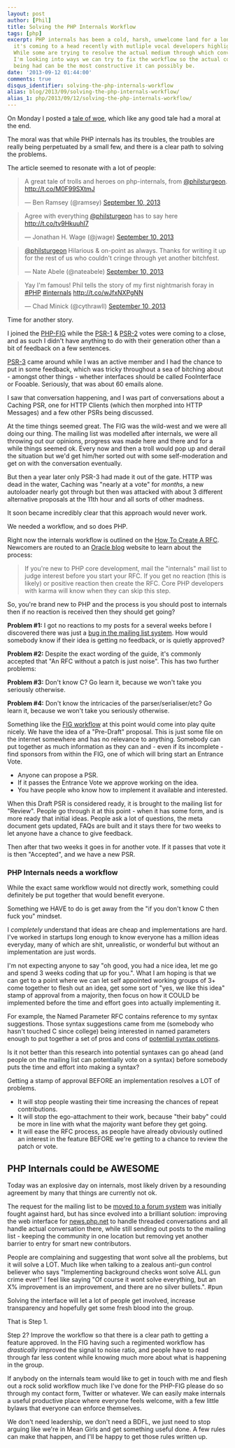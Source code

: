 ```yaml
---
layout: post
author: [Phil]
title: Solving the PHP Internals Workflow
tags: [php]
excerpt: PHP internals has been a cold, harsh, unwelcome land for a long time, and
  it's coming to a head recently with mutliple vocal developers highlighting issues.
  While some are trying to resolve the actual medium through which conversations happens,
  I'm looking into ways we can try to fix the workflow so the actual conversation
  being had can be the most constructive it can possibly be. 
date: '2013-09-12 01:44:00'
comments: true
disqus_identifier: solving-the-php-internals-workflow
alias: blog/2013/09/solving-the-php-internals-workflow/
alias_1: php/2013/09/12/solving-the-php-internals-workflow/
---
```


On Monday I posted a [tale of woe](/blog/2013/09/t-paamayim-nekudotayim-v-sanity), which like any good tale had a moral at the end.

The moral was that while PHP internals has its troubles, the troubles are really being perpetuated by a small few, and there is a clear path to solving the problems.

The article seemed to resonate with a lot of people:

<blockquote class="twitter-tweet"><p>A great tale of trolls and heroes on php-internals, from <a href="https://twitter.com/philsturgeon">@philsturgeon</a>. <a href="http://t.co/M0F99SXtmJ">http://t.co/M0F99SXtmJ</a></p>&mdash; Ben Ramsey (@ramsey) <a href="https://twitter.com/ramsey/statuses/377555139726671872">September 10, 2013</a></blockquote>
<script async src="//platform.twitter.com/widgets.js" charset="utf-8"></script>

<blockquote class="twitter-tweet"><p>Agree with everything <a href="https://twitter.com/philsturgeon">@philsturgeon</a> has to say here <a href="http://t.co/tv9HkuuhI7">http://t.co/tv9HkuuhI7</a></p>&mdash; Jonathan H. Wage (@jwage) <a href="https://twitter.com/jwage/statuses/377552951847694336">September 10, 2013</a></blockquote>
<script async src="//platform.twitter.com/widgets.js" charset="utf-8"></script>

<blockquote class="twitter-tweet"><p><a href="https://twitter.com/philsturgeon">@philsturgeon</a> Hilarious &amp; on-point as always. Thanks for writing it up for the rest of us who couldn&#39;t cringe through yet another bitchfest.</p>&mdash; Nate Abele (@nateabele) <a href="https://twitter.com/nateabele/statuses/377543022415974400">September 10, 2013</a></blockquote>
<script async src="//platform.twitter.com/widgets.js" charset="utf-8"></script>

<blockquote class="twitter-tweet"><p>Yay I&#39;m famous! Phil tells the story of my first nightmarish foray in <a href="https://twitter.com/search?q=%23PHP&amp;src=hash">#PHP</a> <a href="https://twitter.com/search?q=%23internals&amp;src=hash">#internals</a> <a href="http://t.co/wJfxNXPgNN">http://t.co/wJfxNXPgNN</a></p>&mdash; Chad Minick (@cythrawll) <a href="https://twitter.com/cythrawll/statuses/377433173514133504">September 10, 2013</a></blockquote>
<script async src="//platform.twitter.com/widgets.js" charset="utf-8"></script>

Time for another story.

I joined the [PHP-FIG](http://www.php-fig.org/) while the [PSR-1](http://www.php-fig.org/psr/1/) & [PSR-2](http://www.php-fig.org/psr/2/) votes were coming to a close, and as such I didn't have anything to do with their generation other than a bit of feedback on a few sentences. 

[PSR-3](http://www.php-fig.org/psr/3/) came around while I was an active member and I had the chance to put in some feedback, which was tricky throughout a sea of bitching about - amongst other things - whether interfaces should be called FooInterface or Fooable. Seriously, that was about 60 emails alone.

I saw that conversation happening, and I was part of conversations about a Caching PSR, one for HTTP Clients (which then morphed into HTTP Messages) and a few other PSRs being discussed. 

At the time things seemed great. The FIG was the wild-west and we were all doing our thing. The mailing list was modelled after internals, we were all throwing out our opinions, progress was made here and there and for a while things seemed ok. Every now and then a troll would pop up and derail the situation but we'd get him/her sorted out with some self-moderation and get on with the conversation eventually.

But then a year later only PSR-3 had made it out of the gate. HTTP was dead in the water, Caching was "nearly at a vote" for _months_, a new autoloader nearly got through but then was attacked with about 3 different alternative proposals at the 11th hour and all sorts of other madness. 

It soon became incredibly clear that this approach would never work. 

We needed a workflow, and so does PHP.

Right now the internals workflow is outlined on the [How To Create A RFC](https://wiki.php.net/rfc/howto). Newcomers are routed to an [Oracle blog](https://blogs.oracle.com/opal/entry/the_mysterious_php_rfc_process) website to learn about the process:

> If you're new to PHP core development, mail the "internals" mail list to judge interest before you start your RFC. If you get no reaction (this is likely) or positive reaction then create the RFC. Core PHP developers with karma will know when they can skip this step.

So, you're brand new to PHP and the process is you should post to internals then if no reaction is received then they should get going?

**Problem #1:** I got no reactions to my posts for a several weeks before I discovered there was just a [bug in the mailing list system](https://bugs.php.net/bug.php?id=65655). How would somebody know if their idea is getting no feedback, or is quietly approved? 

**Problem #2:** Despite the exact wording of the guide, it's commonly accepted that "An RFC without a patch is just noise". This has two further problems:

**Problem #3:** Don't know C? Go learn it, because we won't take you seriously otherwise.

**Problem #4:** Don't know the intricacies of the parser/serialiser/etc? Go learn it, because we won't take you seriously otherwise.  

Something like the [FIG workflow](https://github.com/php-fig/fig-standards/blob/master/bylaws/004-psr-workflow.md) at this point would come into play quite nicely. We have the idea of a "Pre-Draft" proposal. This is just some file on the internet somewhere and has no relevance to anything. Somebody can put together as much information as they can and - even if its incomplete - find sponsors from within the FIG, one of which will bring start an Entrance Vote. 

* Anyone can propose a PSR.
* If it passes the Entrance Vote we approve working on the idea.
* You have people who know how to implement it available and interested.

When this Draft PSR is considered ready, it is brought to the mailing list for "Review". People go through it at this point - when it has some form, and is more ready that initial ideas. People ask a lot of questions, the meta document gets updated, FAQs are built and it stays there for two weeks to let anyone have a chance to give feedback.

Then after that two weeks it goes in for another vote. If it passes that vote it is then "Accepted", and we have a new PSR.

### PHP Internals needs a workflow

While the exact same workflow would not directly work, something could definitely be put together that would benefit everyone.

Something we HAVE to do is get away from the "if you don't know C then fuck you" mindset. 

I _completely_ understand that ideas are cheap and implementations are hard. I've worked in startups long enough to know everyone has a million ideas everyday, many of which are shit, unrealistic, or wonderful but without an implementation are just words.

I'm not expecting anyone to say "oh good, you had a nice idea, let me go and spend 3 weeks coding that up for you.". What I am hoping is that we can get to a point where we can let self appointed working groups of 3+ come together to flesh out an idea, get some sort of "yes, we like this idea" stamp of approval from a majority, then focus on how it COULD be implemented before the time and effort goes into actually implementing it.

For example, the Named Parameter RFC contains reference to my syntax suggestions. Those syntax suggestions came from me (somebody who hasn't touched C since college) being interested in named parameters enough to put together a set of pros and cons of [potential syntax options](https://gist.github.com/philsturgeon/6405087#file-syntax-examples-md). 

Is it not better than this research into potential syntaxes can go ahead (and people on the mailing list can potentially vote on a syntax) before somebody puts the time and effort into making a syntax?

Getting a stamp of approval BEFORE an implementation resolves a LOT of problems.

* It will stop people wasting their time increasing the chances of repeat contributions. 
* It will stop the ego-attachment to their work, because "their baby" could be more in line with what the majority want before they get going. 
* It will ease the RFC process, as people have already obviously outlined an interest in the feature BEFORE we're getting to a chance to review the patch or vote.

## PHP Internals could be AWESOME

Today was an explosive day on internals, most likely driven by a resounding agreement by many that things are currently not ok. 

The request for the mailing list to be [moved to a forum system](http://marc.info/?t=137891062900003&r=1&w=2) was initially fought against hard, but has since evolved into a brilliant solution: improving the web interface for [news.php.net](http://news.php.net) to handle threaded conversations and all handle actual conversation there, while still sending out posts to the mailing list - keeping the community in one location but removing yet another barrier to entry for smart new contributors.

People are complaining and suggesting that wont solve all the problems, but it will solve a LOT. Much like when talking to a zealous anti-gun control believer who says "Implementing background checks wont solve ALL gun crime ever!" I feel like saying "Of course it wont solve everything, but an X% improvement is an improvement, and there are no silver bullets.". #pun

Solving the interface will let a lot of people get involved, increase transparency and hopefully get some fresh blood into the group. 

That is Step 1. 

Step 2? Improve the workflow so that there is a clear path to getting a feature approved. In the FIG having such a regimented workflow has _drastically_ improved the signal to noise ratio, and people have to read through far less content while knowing much more about what is happening in the group.

If anybody on the internals team would like to get in touch with me and flesh out a rock solid workflow much like I've done for the PHP-FIG please do so through my contact form, Twitter or whatever. We can easily make internals a useful productive place where everyone feels welcome, with a few little bylaws that everyone can enforce themselves.

We don't need leadership, we don't need a BDFL, we just need to stop arguing like we're in Mean Girls and get something useful done. A few rules can make that happen, and I'll be happy to get those rules written up.
